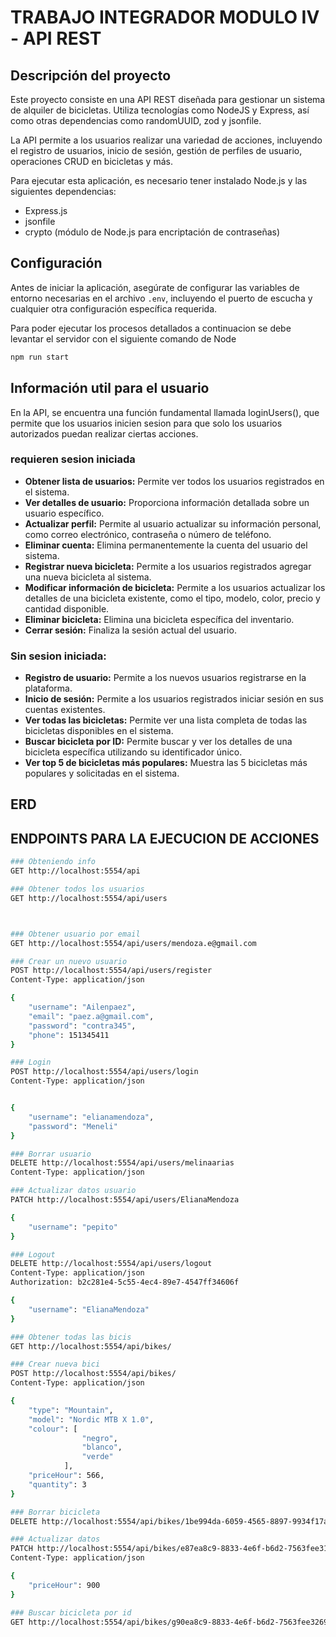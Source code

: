 # TRABAJO INTEGRADOR MODULO IV - API REST

## Descripción del proyecto

Este proyecto consiste en una API REST diseñada para gestionar un sistema de alquiler de bicicletas. Utiliza tecnologías como NodeJS y Express, así como otras dependencias como randomUUID, zod y jsonfile.

La API permite a los usuarios realizar una variedad de acciones, incluyendo el registro de usuarios, inicio de sesión, gestión de perfiles de usuario, operaciones CRUD en bicicletas y más.


Para ejecutar esta aplicación, es necesario tener instalado Node.js y las siguientes dependencias:

- Express.js
- jsonfile
- crypto (módulo de Node.js para encriptación de contraseñas)

## Configuración

Antes de iniciar la aplicación, asegúrate de configurar las variables de entorno necesarias en el archivo `.env`, incluyendo el puerto de escucha y cualquier otra configuración específica requerida.

Para poder ejecutar los procesos detallados a continuacion se debe levantar el servidor con el siguiente comando de Node

```bash
npm run start
```


## Información util para el usuario 

En la API, se encuentra una función fundamental llamada loginUsers(), que permite que los usuarios inicien sesion para que solo los usuarios autorizados puedan realizar ciertas acciones. 

### requieren sesion iniciada

- **Obtener lista de usuarios:** Permite ver todos los usuarios registrados en el sistema.
- **Ver detalles de usuario:** Proporciona información detallada sobre un usuario específico.
- **Actualizar perfil:** Permite al usuario actualizar su información personal, como correo electrónico, contraseña o número de teléfono.
- **Eliminar cuenta:** Elimina permanentemente la cuenta del usuario del sistema.
- **Registrar nueva bicicleta:** Permite a los usuarios registrados agregar una nueva bicicleta al sistema.
- **Modificar información de bicicleta:** Permite a los usuarios actualizar los detalles de una bicicleta existente, como el tipo, modelo, color, precio y cantidad disponible.
- **Eliminar bicicleta:** Elimina una bicicleta específica del inventario.
- **Cerrar sesión:** Finaliza la sesión actual del usuario.

### Sin sesion iniciada: 

- **Registro de usuario:** Permite a los nuevos usuarios registrarse en la plataforma.
- **Inicio de sesión:** Permite a los usuarios registrados iniciar sesión en sus cuentas existentes.
- **Ver todas las bicicletas:** Permite ver una lista completa de todas las bicicletas disponibles en el sistema.
- **Buscar bicicleta por ID:** Permite buscar y ver los detalles de una bicicleta específica utilizando su identificador único.
- **Ver top 5 de bicicletas más populares:** Muestra las 5 bicicletas más populares y solicitadas en el sistema.


## ERD


## ENDPOINTS PARA LA EJECUCION DE ACCIONES

```bash
### Obteniendo info
GET http://localhost:5554/api

### Obtener todos los usuarios
GET http://localhost:5554/api/users



### Obtener usuario por email
GET http://localhost:5554/api/users/mendoza.e@gmail.com

### Crear un nuevo usuario
POST http://localhost:5554/api/users/register
Content-Type: application/json

{
    "username": "Ailenpaez",
    "email": "paez.a@gmail.com",
    "password": "contra345",
    "phone": 151345411
}

### Login 
POST http://localhost:5554/api/users/login
Content-Type: application/json


{
    "username": "elianamendoza",
    "password": "Meneli"
}

### Borrar usuario
DELETE http://localhost:5554/api/users/melinaarias
Content-Type: application/json

### Actualizar datos usuario 
PATCH http://localhost:5554/api/users/ElianaMendoza

{
    "username": "pepito"
}

### Logout
DELETE http://localhost:5554/api/users/logout
Content-Type: application/json
Authorization: b2c281e4-5c55-4ec4-89e7-4547ff34606f

{
    "username": "ElianaMendoza"
}

### Obtener todas las bicis 
GET http://localhost:5554/api/bikes/

### Crear nueva bici
POST http://localhost:5554/api/bikes/
Content-Type: application/json

{
    "type": "Mountain",
    "model": "Nordic MTB X 1.0",
    "colour": [
                "negro",
                "blanco",
                "verde"
            ],
    "priceHour": 566,
    "quantity": 3
}

### Borrar bicicleta
DELETE http://localhost:5554/api/bikes/1be994da-6059-4565-8897-9934f17adb89

### Actualizar datos
PATCH http://localhost:5554/api/bikes/e87ea8c9-8833-4e6f-b6d2-7563fee31567
Content-Type: application/json

{
    "priceHour": 900
}

### Buscar bicicleta por id 
GET http://localhost:5554/api/bikes/g90ea8c9-8833-4e6f-b6d2-7563fee32696